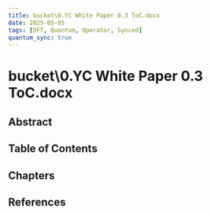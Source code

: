 ```yaml
---
title: bucket\0.YC White Paper 0.3 ToC.docx
date: 2025-05-05
tags: [DFT, Quantum, Operator, Synced]
quantum_sync: true
---
```

# bucket\0.YC White Paper 0.3 ToC.docx

## Abstract

## Table of Contents

## Chapters

## References

